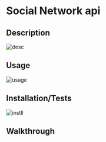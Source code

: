 # Social Network api


## Description
![desc](https://user-images.githubusercontent.com/100335717/187068478-0099287c-d6e5-4cd4-8d82-2760e340e05d.png)


## Usage
![usage](https://user-images.githubusercontent.com/100335717/187068483-ffb63840-7f92-4fdf-be85-6f3337debe8d.png)


## Installation/Tests
![instll](https://user-images.githubusercontent.com/100335717/187068525-6d51c4da-7b4f-42e7-a1ba-60d027e6312a.png)


## Walkthrough

